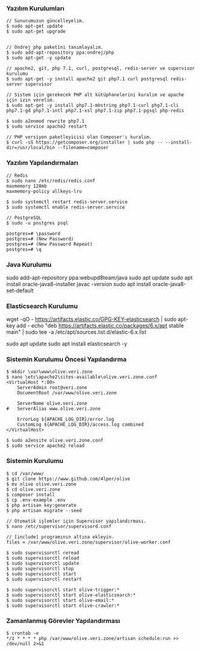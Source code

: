 ### Yazılım Kurulumları

~~~~
// Sunucumuzun güncelleyelim.
$ sudo apt-get update
$ sudo apt-get upgrade


// Ondrej php paketini tanımlayalım.
$ sudo add-apt-repository ppa:ondrej/php
$ sudo apt-get -y update

// apache2, git, php 7.1, curl, postgresql, redis-server ve supervisor kurulumu
$ sudo apt-get -y install apache2 git php7.1 curl postgresql redis-server supervisor

// Sistem için gerekecek PHP alt kütüphanelerini kuralım ve apache için izin verelim.
$ sudo apt-get -y install php7.1-mbstring php7.1-curl php7.1-cli php7.1-gd php7.1-intl php7.1-xsl php7.1-zip php7.1-pgsql php-redis

$ sudo a2enmod rewrite php7.1
$ sudo service apache2 restart

// PHP versiyon paketleyicisi olan Composer'ı kuralım.
$ curl -sS https://getcomposer.org/installer | sudo php -- --install-dir=/usr/local/bin --filename=composer
~~~~

### Yazılım Yapılandırmaları

~~~~
// Redis
$ sudo nano /etc/redis/redis.conf
maxmemory 128mb
maxmemory-policy allkeys-lru

$ sudo systemctl restart redis-server.service
$ sudo systemctl enable redis-server.service

// PostgreSQL
$ sudo -u postgres psql

postgres=# \password
postgres=# (New Password)
postgres=# (New Password Repeat)
postgres=# \q
~~~~

### Java Kurulumu
sudo add-apt-repository ppa:webupd8team/java
sudo apt update
sudo apt install oracle-java8-installer
javac -version
sudo apt install oracle-java8-set-default

### Elasticsearch Kurulumu
wget -qO - https://artifacts.elastic.co/GPG-KEY-elasticsearch | sudo apt-key add -
echo "deb https://artifacts.elastic.co/packages/6.x/apt stable main" | sudo tee -a /etc/apt/sources.list.d/elastic-6.x.list

sudo apt update
sudo apt install elasticsearch -y

### Sistemin Kurulumu Öncesi Yapılandırma

~~~~
$ mkdir \var\www\olive.veri.zone
$ nano \etc\apache2\sites-available\olive.veri.zone.conf
<VirtualHost *:80>
    ServerAdmin root@veri.zone
    DocumentRoot /var/www/olive.veri.zone

    ServerName olive.veri.zone
#   ServerAlias www.olive.veri.zone

    ErrorLog ${APACHE_LOG_DIR}/error.log
    CustomLog ${APACHE_LOG_DIR}/access.log combined
</VirtualHost>

$ sudo a2ensite olive.veri.zone.conf
$ sudo service apache2 reload
~~~~

### Sistemin Kurulumu

~~~~
$ cd /var/www/
$ git clone https://www.github.com/4lper/olive
$ mv olive olive.veri.zone
$ cd olive.veri.zone
$ composer install
$ cp .env-example .env
$ php artisan key:generate
$ php artisan migrate --seed

// Otomatik işlemler için Supervisor yapılandırması.
$ nano /etc/supervisor/supervisord.conf

// [include] programının altına ekleyin.
files = /var/www/olive.veri.zone/supervisor/olive-worker.conf

$ sudo supervisorctl reread
$ sudo supervisorctl reload
$ sudo supervisorctl update
$ sudo supervisorctl stop
$ sudo supervisorctl start
$ sudo supervisorctl restart

$ sudo supervisorctl start olive-trigger:*
$ sudo supervisorctl start olive-elasticsearch:*
$ sudo supervisorctl start olive-email:*
$ sudo supervisorctl start olive-crawler:*
~~~~

### Zamanlanmış Görevler Yapılandırması

~~~~
$ crontab -e
*/1 * * * * php /var/www/olive.veri.zone/artisan schedule:run >> /dev/null 2>&1
~~~~
